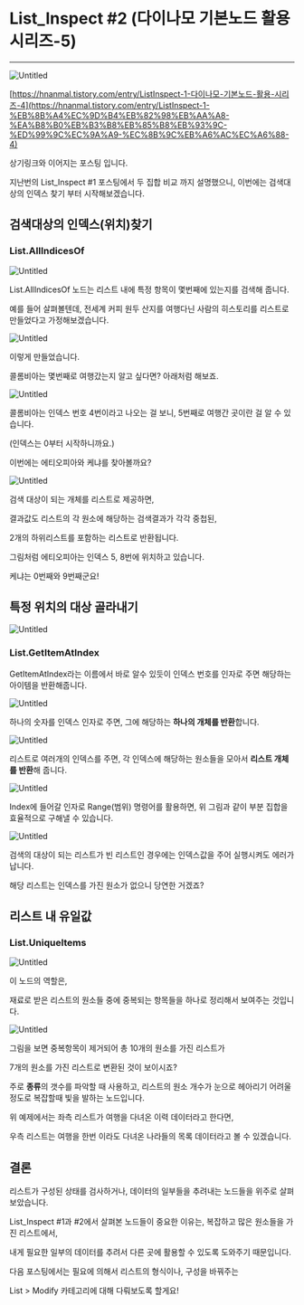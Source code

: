 # List_Inspect #2 (다이나모 기본노드 활용 시리즈-5)

---

![Untitled](List_Inspe%2099d21/Untitled.png)

[https://hnanmal.tistory.com/entry/ListInspect-1-다이나모-기본노드-활용-시리즈-4](https://hnanmal.tistory.com/entry/ListInspect-1-%EB%8B%A4%EC%9D%B4%EB%82%98%EB%AA%A8-%EA%B8%B0%EB%B3%B8%EB%85%B8%EB%93%9C-%ED%99%9C%EC%9A%A9-%EC%8B%9C%EB%A6%AC%EC%A6%88-4)

상기링크와 이어지는 포스팅 입니다.

지난번의 List_Inspect #1 포스팅에서 두 집합 비교 까지 설명했으니, 이번에는 검색대상의 인덱스 찾기 부터 시작해보겠습니다.

## 검색대상의 인덱스(위치)찾기

### List.AllIndicesOf

![Untitled](List_Inspe%2099d21/Untitled%201.png)

List.AllIndicesOf 노드는 리스트 내에 특정 항목이 몇번째에 있는지를 검색해 줍니다. 

예를 들어 살펴볼텐데, 전세계 커피 원두 산지를 여행다닌 사람의 히스토리를 리스트로 만들었다고 가정해보겠습니다.

![Untitled](List_Inspe%2099d21/Untitled%202.png)

이렇게 만들었습니다.

콜롬비아는 몇번째로 여행갔는지 알고 싶다면? 아래처럼 해보죠.

![Untitled](List_Inspe%2099d21/Untitled%203.png)

콜롬비아는 인덱스 번호 4번이라고 나오는 걸 보니, 5번째로 여행간 곳이란 걸 알 수 있습니다. 

(인덱스는 0부터 시작하니까요.)

이번에는 에티오피아와 케냐를 찾아볼까요?

![Untitled](List_Inspe%2099d21/Untitled%204.png)

검색 대상이 되는 개체를 리스트로 제공하면, 

결과값도 리스트의 각 원소에 해당하는 검색결과가 각각 중첩된, 

2개의 하위리스트를 포함하는 리스트로 반환됩니다.

그림처럼 에티오피아는 인덱스 5, 8번에 위치하고 있습니다.

케냐는 0번째와 9번째군요!

## 특정 위치의 대상 골라내기

![Untitled](List_Inspe%2099d21/Untitled%205.png)

### List.GetItemAtIndex

GetItemAtIndex라는 이름에서 바로 알수 있듯이 인덱스 번호를 인자로 주면 해당하는 아이템을 반환해줍니다.

![Untitled](List_Inspe%2099d21/Untitled%206.png)

하나의 숫자를 인덱스 인자로 주면, 그에 해당하는 **하나의 개체를 반환**합니다.

![Untitled](List_Inspe%2099d21/Untitled%207.png)

리스트로 여러개의 인덱스를 주면, 각 인덱스에 해당하는 원소들을 모아서 **리스트 개체를 반환**해 줍니다.

![Untitled](List_Inspe%2099d21/Untitled%208.png)

Index에 들어갈 인자로 Range(범위) 명령어를 활용하면, 위 그림과 같이 부분 집합을 효율적으로 구해낼 수 있습니다.

![Untitled](List_Inspe%2099d21/Untitled%209.png)

검색의 대상이 되는 리스트가 빈 리스트인 경우에는 인덱스값을 주어 실행시켜도 에러가 납니다.

해당 리스트는 인덱스를 가진 원소가 없으니 당연한 거겠죠?

## 리스트 내 유일값

### List.UniqueItems

![Untitled](List_Inspe%2099d21/Untitled%2010.png)

이 노드의 역할은,

재료로 받은 리스트의 원소들 중에 중복되는 항목들을 하나로 정리해서 보여주는 것입니다.

![Untitled](List_Inspe%2099d21/Untitled%2011.png)

그림을 보면 중복항목이 제거되어 총 10개의 원소를 가진 리스트가

7개의 원소를 가진 리스트로 변환된 것이 보이시죠?

주로 **종류**의 갯수를 파악할 때 사용하고, 리스트의 원소 개수가 눈으로 헤아리기 어려울 정도로 복잡할때 빛을 발하는 노드입니다.

위 예제에서는 좌측 리스트가 여행을 다녀온 이력 데이터라고 한다면,

우측 리스트는 여행을 한번 이라도 다녀온 나라들의 목록 데이터라고 볼 수 있겠습니다.

## 결론

리스트가 구성된 상태를 검사하거나, 데이터의 일부들을 추려내는 노드들을 위주로 살펴보았습니다.

List_Inspect #1과 #2에서 살펴본 노드들이 중요한 이유는, 복잡하고 많은 원소들을 가진 리스트에서, 

내게 필요한 일부의 데이터를 추려서 다른 곳에 활용할 수 있도록 도와주기 때문입니다.

다음 포스팅에서는 필요에 의해서 리스트의 형식이나, 구성을 바꿔주는 

List > Modify 카테고리에 대해 다뤄보도록 할게요!